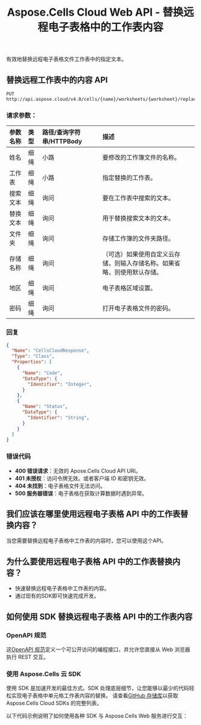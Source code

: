﻿---
title: Aspose.Cells Cloud Web API - 替换远程电子表格中的工作表内容
second_title: Documen
ArticleTitle: Replace Worksheet Content in Remote a Spreadshee
linktitle: 替换远程工作表内容
type: docs
url: /zh/replace-content-in-remote-worksheet/
keywords: Aspose.Cells Cloud Web API, Replace Content, Remote Worksheet, Cloud Spreadsheet, Text Replacement, Office Cloud Integratio
description: 使用 Aspose.Cells API 高效替换远程电子表格工作表中的文本
weight: 100
kwords: Excel、Office 云、REST API、电子表格、PDF、CSV、JSON、Markdown、匹配 Excel 工作表中的所有空白单元格、ReplaceContentInRemoteWorksheet
---
有效地替换远程电子表格文件工作表中的指定文本。

## **替换远程工作表中的内容 API**

```
PUT http://api.aspose.cloud/v4.0/cells/{name}/worksheets/{worksheet}/replace/content
```

### **请求参数：**

|参数名称|类型|路径/查询字符串/HTTPBody|描述|
|:- |:- |:- |:- |
|姓名|细绳|小路|要修改的工作簿文件的名称。|
|工作表|细绳|小路|指定替换的工作表。|
|搜索文本|细绳|询问|要在工作表中搜索的文本。|
|替换文本|细绳|询问|用于替换搜索文本的文本。|
|文件夹|细绳|询问|存储工作簿的文件夹路径。|
|存储名称|细绳|询问|（可选）如果使用自定义云存储，则输入存储名称。如果省略，则使用默认存储。|
|地区|细绳|询问|电子表格区域设置。|
|密码|细绳|询问|打开电子表格文件的密码。|

### **回复**

```json
{
  "Name": "CellsCloudResponse",
  "Type": "Class",
  "Properties": [
    {
      "Name": "Code",
      "DataType": {
        "Identifier": "Integer",
      }
    },
    {
      "Name": "Status",
      "DataType": {
        "Identifier": "String",
      }
    }
  ]
}
```

### 错误代码

- **400 错误请求**：无效的 Apose.Cells Cloud API URI。
- **401 未授权**：访问令牌无效。或者客户端 ID 和密钥无效。
- **404 未找到**：电子表格文件无法访问。
- **500 服务器错误**：电子表格在获取计算数据时遇到异常。

## 我们应该在哪里使用远程电子表格 API 中的工作表替换内容？

当您需要替换远程电子表格中工作表的内容时，您可以使用这个API。

## 为什么要使用远程电子表格 API 中的工作表替换内容？

- 快速替换远程电子表格中工作表的内容。
- 通过现有的SDK即可快速完成开发。

## 如何使用 SDK 替换远程电子表格 API 中的工作表内容

### OpenAPI 规范

这[OpenAPI 规范](https://reference.aspose.cloud/cells/#/SearchControllor/ReplaceContentInRemoteWorksheet)定义一个可公开访问的编程接口，并允许您直接从 Web 浏览器执行 REST 交互。

### 使用 Aspose.Cells 云 SDK

使用 SDK 是加速开发的最佳方式。SDK 处理底层细节，让您能够以最少的代码轻松实现电子表格中单元格工作表内容的替换。
请查看[GitHub 存储库](https://github.com/aspose-cells-cloud)以获取 Aspose.Cells Cloud SDKs 的完整列表。

以下代码示例说明了如何使用各种 SDK 与 Aspose.Cells Web 服务进行交互：
